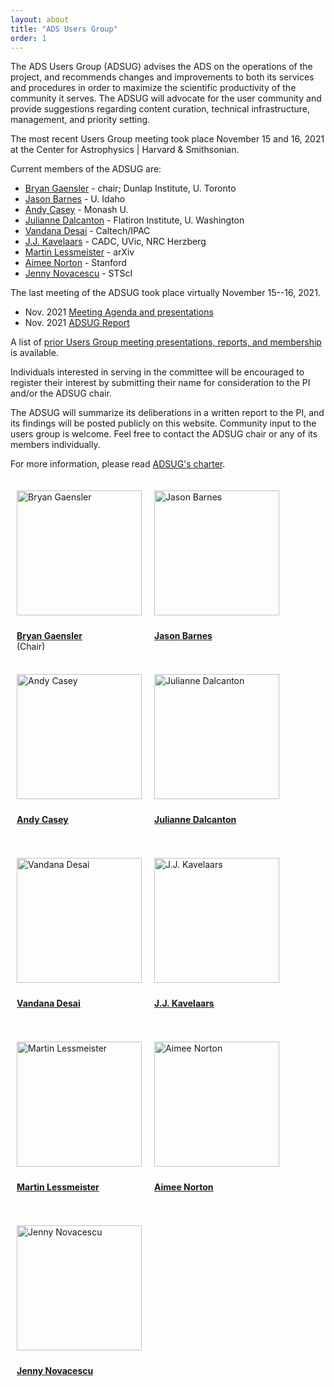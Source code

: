 ```yaml
---
layout: about
title: "ADS Users Group"
order: 1
---
```


<style type="text/css">
.floated_img {
    display: inline-block;
    height: 200px;
    width: 200px;
    float: middle;
    overflow: hidden;
    vertical-align: middle;
    margin-bottom: 10px;
    padding: 10px;
}

.sizedpic {
    width: 100%;
    float: middle;
    position: relative;
    vertical-align: middle;
    margin-top: 10px;
}
.textlabel {
    height: 50px;
    text-align: left;
    padding-left: 10px;
}

</style>

The ADS Users Group (ADSUG) advises the ADS on the operations of the project, and recommends changes and improvements to both its services and procedures in order to maximize the scientific productivity of the community it serves. The ADSUG will advocate for the user community and provide suggestions regarding content curation, technical infrastructure, management, and priority setting.

The most recent Users Group meeting took place November 15 and 16, 2021 at the Center for Astrophysics \| Harvard & Smithsonian.

Current members of the ADSUG are:

- [Bryan Gaensler](http://dunlap.utoronto.ca/~bgaensler/) - chair; Dunlap Institute, U. Toronto
- [Jason Barnes](http://barnesos.net/pro) - U. Idaho
- [Andy Casey](http://astrowizici.st/) - Monash U.
- [Julianne Dalcanton](https://www.simonsfoundation.org/people/julianne-dalcanton/) - Flatiron Institute, U. Washington
- [Vandana Desai](http://web.ipac.caltech.edu/staff/desai/index.html) - Caltech/IPAC
- [J.J. Kavelaars](http://astroherzberg.org/people/jj-kavelaars/) - CADC, UVic, NRC Herzberg
- [Martin Lessmeister](https://arxiv.org/about/people/leadership_team) - arXiv
- [Aimee Norton](http://sun.stanford.edu/~norton/) - Stanford
- [Jenny Novacescu](https://www.stsci.edu/) - STScI

The last meeting of the ADSUG took place virtually November 15--16, 2021.

- Nov. 2021 [Meeting Agenda and presentations](../adsug/past_meetings/2021-11-01-202111-program.html)
- Nov. 2021 [ADSUG Report](https://ads.harvard.edu/adsug/2021/ADSUG_2021-Report.pdf)

A list of [prior Users Group meeting presentations, reports, and membership](../adsug/meetings.html) is available.

Individuals interested in serving in the committee will be encouraged to register their interest by submitting their name for consideration to the PI and/or the ADSUG chair.

The ADSUG will summarize its deliberations in a written report to the PI, and its findings will be posted publicly on this website. Community input to the users group is welcome. Feel free to contact the ADSUG chair or any of its members individually.

For more information, please read [ADSUG's charter](../adsug/charter.html).

<div>

<div style="float:left;">
  <div class="floated_img">
    <img class="sizedpic" src="http://dunlap.utoronto.ca/~bgaensler/bmg2010.jpg"
	 alt="Bryan Gaensler ">
  </div>
  <div class="textlabel">
    <p><A HREF="http://dunlap.utoronto.ca/~bgaensler/"><B>Bryan Gaensler</B></A> <br>(Chair)</p>
  </div>
</div>

<div style="float:left;">
  <div class="floated_img">
    <img class="sizedpic" src="../img/adsug/jbarnes.jpeg"
	 alt="Jason Barnes">
  </div>
  <div class="textlabel">
    <p><A HREF="http://barnesos.net/pro"><B>Jason Barnes</B></A></p>
  </div>
</div>

<div style="float:left;">
  <div class="floated_img">
    <img class="sizedpic" src="../img/adsug/acasey.png"
	 alt="Andy Casey ">
  </div>
  <div class="textlabel">
    <p><A HREF="http://astrowizici.st/"><B>Andy Casey</B></A></p>
  </div>
</div>

<div style="float:left;">
  <div class="floated_img">
    <img class="sizedpic" src="https://simonsfoundation.imgix.net/wp-content/uploads/2021/07/05131237/Dalcanton_headshot_final.jpg?auto=format&w=120&h=120&fit=crop&crop=faces&q=90&dpr=2"
	 alt="Julianne Dalcanton ">
  </div>
  <div class="textlabel">
    <p><A HREF="https://www.simonsfoundation.org/people/julianne-dalcanton/"><B>Julianne Dalcanton</B></A></p>
  </div>
</div>

<div style="float:left;">
  <div class="floated_img">
    <img class="sizedpic" src="../img/adsug/Vandana_Desai.jpeg"
	 alt="Vandana Desai">
  </div>
  <div class="textlabel">
    <p><A HREF="http://web.ipac.caltech.edu/staff/desai/index.html"><B>Vandana Desai</B></A></p>
  </div>
</div>

<div style="float:left;">
  <div class="floated_img">
    <img class="sizedpic" src="../img/adsug/kavelaars.jpg"
	 alt="J.J. Kavelaars">
  </div>
  <div class="textlabel">
    <p><A HREF="http://astroherzberg.org/people/jj-kavelaars/"><B>J.J. Kavelaars</B></A></p>
  </div>
</div>

<div style="float:left;">
  <div class="floated_img">
    <img class="sizedpic" src="https://static.arxiv.org/static/arxiv.marxdown/0.1/about/images/martin.jpg"
	 alt="Martin Lessmeister">
  </div>
  <div class="textlabel">
    <p><A HREF="https://arxiv.org/about/people/leadership_team"><B>Martin Lessmeister</B></A></p>
  </div>
</div>

<div style="float:left;">
  <div class="floated_img">
    <img class="sizedpic" src="../img/adsug/ANorton.jpeg"
	 alt="Aimee Norton">
  </div>
  <div class="textlabel">
    <p><A HREF="http://sun.stanford.edu/~norton/"><B>Aimee Norton</B></A></p>
  </div>
</div>

<div style="float:left;">
  <div class="floated_img">
    <img class="sizedpic" src="../img/adsug/Novacescu.jpg"
	 alt="Jenny Novacescu">
  </div>
  <div class="textlabel">
    <p><A HREF="https://www.stsci.edu/"><B>Jenny Novacescu</B></A></p>
  </div>
</div>

</div>

<br style="clear:left;"/>
